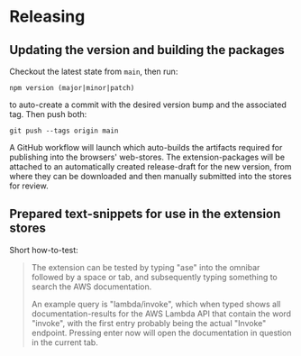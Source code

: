# Releasing

## Updating the version and building the packages

Checkout the latest state from `main`, then run:

```
npm version (major|minor|patch)
```

to auto-create a commit with the desired version bump and the associated tag.
Then push both:

```
git push --tags origin main
```

A GitHub workflow will launch which auto-builds the artifacts required for publishing into the browsers' web-stores.
The extension-packages will be attached to an automatically created release-draft for the new version, from where they can be downloaded and then manually submitted into the stores for review.

## Prepared text-snippets for use in the extension stores

Short how-to-test:

> The extension can be tested by typing "ase" into the omnibar followed by a space or tab, and subsequently typing something to search the AWS documentation.
> 
> An example query is "lambda/invoke", which when typed shows all documentation-results for the AWS Lambda API that contain the word "invoke", with the first entry probably being the actual "Invoke" endpoint.
> Pressing enter now will open the documentation in question in the current tab.
